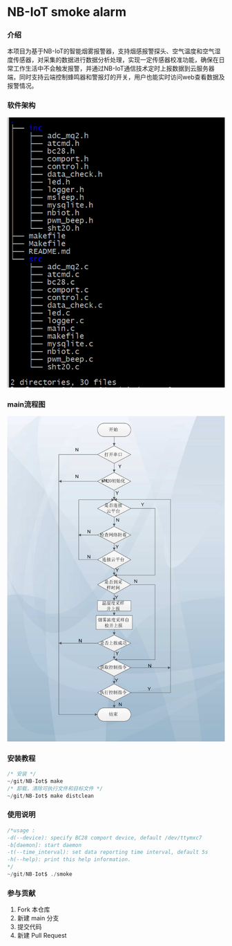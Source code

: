 # NB-IoT smoke alarm

### 介绍

本项目为基于NB-IoT的智能烟雾报警器，支持烟感报警探头、空气温度和空气湿度传感器，对采集的数据进行数据分析处理，实现一定传感器校准功能，确保在日常工作生活中不会触发报警，并通过NB-IoT通信技术定时上报数据到云服务器端，同时支持云端控制蜂鸣器和警报灯的开关，用户也能实时访问web查看数据及报警情况。

### 软件架构

![输入图片说明](tree.png)

### main流程图

![输入图片说明](main%E6%B5%81%E7%A8%8B%E5%9B%BE.jpg)

### 安装教程

```c
/* 安装 */    
~/git/NB-Iot$ make   
/* 卸载，清除可执行文件和目标文件 */    
~/git/NB-Iot$ make distclean
```
### 使用说明

```c
/*usage :
-d(--device): specify BC28 comport device, default /dev/ttymxc7
-b[daemon]: start daemon
-t(--time_interval): set data reporting time interval, default 5s
-h(--help): print this help information.
*/
~/git/NB-Iot$ ./smoke      

```
### 参与贡献

1.  Fork 本仓库
2.  新建 main 分支
3.  提交代码
4.  新建 Pull Request
